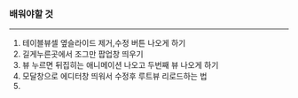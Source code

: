 ### 배워야할 것
---
1. 테이블뷰셀 옆슬라이드 제거,수정 버튼 나오게 하기
2. 길게누른곳에서 조그만 팝업창 띄우기
3. 뷰 누르면 뒤집히는 애니메이션 나오고 두번째 뷰 나오게 하기
4. 모달창으로 에디터창 띄워서 수정후 루트뷰 리로드하는 법
5. 
